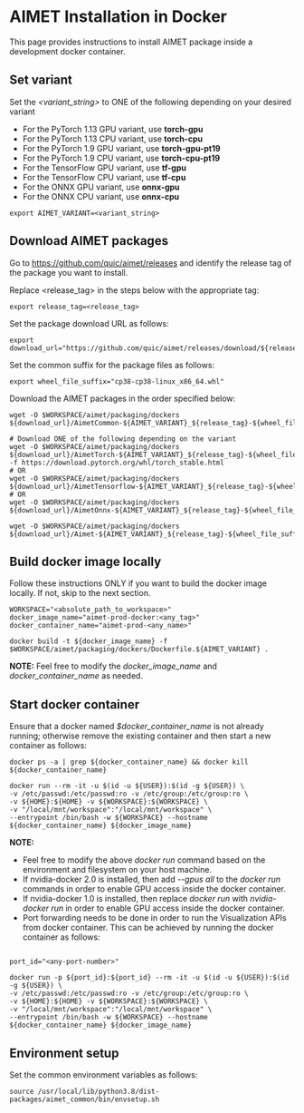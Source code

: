 AIMET Installation in Docker
============================

This page provides instructions to install AIMET package inside a development docker container.

Set variant
------------

Set the *<variant_string>* to ONE of the following depending on your desired variant

* For the PyTorch 1.13 GPU variant, use **torch-gpu**
* For the PyTorch 1.13 CPU variant, use **torch-cpu**
* For the PyTorch 1.9 GPU variant, use **torch-gpu-pt19**
* For the PyTorch 1.9 CPU variant, use **torch-cpu-pt19**
* For the TensorFlow GPU variant, use **tf-gpu**
* For the TensorFlow CPU variant, use **tf-cpu**
* For the ONNX GPU variant, use **onnx-gpu**
* For the ONNX CPU variant, use **onnx-cpu**

```console
export AIMET_VARIANT=<variant_string>
```

Download AIMET packages
------------------------

Go to https://github.com/quic/aimet/releases and identify the release tag of the package you want to install.


Replace <release_tag> in the steps below with the appropriate tag:

```console
export release_tag=<release_tag>
```

Set the package download URL as follows:

```console
export download_url="https://github.com/quic/aimet/releases/download/${release_tag}"
```

Set the common suffix for the package files as follows:

```console
export wheel_file_suffix="cp38-cp38-linux_x86_64.whl"
```

Download the AIMET packages in the order specified below:

```console
wget -O $WORKSPACE/aimet/packaging/dockers ${download_url}/AimetCommon-${AIMET_VARIANT}_${release_tag}-${wheel_file_suffix}

# Download ONE of the following depending on the variant
wget -O $WORKSPACE/aimet/packaging/dockers ${download_url}/AimetTorch-${AIMET_VARIANT}_${release_tag}-${wheel_file_suffix} -f https://download.pytorch.org/whl/torch_stable.html
# OR
wget -O $WORKSPACE/aimet/packaging/dockers ${download_url}/AimetTensorflow-${AIMET_VARIANT}_${release_tag}-${wheel_file_suffix}
# OR
wget -O $WORKSPACE/aimet/packaging/dockers ${download_url}/AimetOnnx-${AIMET_VARIANT}_${release_tag}-${wheel_file_suffix}

wget -O $WORKSPACE/aimet/packaging/dockers ${download_url}/Aimet-${AIMET_VARIANT}_${release_tag}-${wheel_file_suffix}
```

Build docker image locally
---------------------------

Follow these instructions ONLY if you want to build the docker image locally. If not, skip to the next section.

```console
WORKSPACE="<absolute_path_to_workspace>"
docker_image_name="aimet-prod-docker:<any_tag>"
docker_container_name="aimet-prod-<any_name>"

docker build -t ${docker_image_name} -f $WORKSPACE/aimet/packaging/dockers/Dockerfile.${AIMET_VARIANT} .
```

**NOTE:** Feel free to modify the *docker_image_name* and *docker_container_name* as needed.

Start docker container
-----------------------

Ensure that a docker named *$docker_container_name* is not already running; otherwise remove the existing container and then start a new container as follows:

```console
docker ps -a | grep ${docker_container_name} && docker kill ${docker_container_name}

docker run --rm -it -u $(id -u ${USER}):$(id -g ${USER}) \
-v /etc/passwd:/etc/passwd:ro -v /etc/group:/etc/group:ro \
-v ${HOME}:${HOME} -v ${WORKSPACE}:${WORKSPACE} \
-v "/local/mnt/workspace":"/local/mnt/workspace" \
--entrypoint /bin/bash -w ${WORKSPACE} --hostname ${docker_container_name} ${docker_image_name}
```

**NOTE:**
* Feel free to modify the above *docker run* command based on the environment and filesystem on your host machine.
* If nvidia-docker 2.0 is installed, then add *--gpus all* to the *docker run* commands in order to enable GPU access inside the docker container.
* If nvidia-docker 1.0 is installed, then replace *docker run* with *nvidia-docker run* in order to enable GPU access inside the docker container.
* Port forwarding needs to be done in order to run the Visualization APIs from docker container. This can be achieved by running the docker container as follows:

```console

port_id="<any-port-number>"

docker run -p ${port_id}:${port_id} --rm -it -u $(id -u ${USER}):$(id -g ${USER}) \
-v /etc/passwd:/etc/passwd:ro -v /etc/group:/etc/group:ro \
-v ${HOME}:${HOME} -v ${WORKSPACE}:${WORKSPACE} \
-v "/local/mnt/workspace":"/local/mnt/workspace" \
--entrypoint /bin/bash -w ${WORKSPACE} --hostname ${docker_container_name} ${docker_image_name}
```

Environment setup
------------------

Set the common environment variables as follows:

```console
source /usr/local/lib/python3.8/dist-packages/aimet_common/bin/envsetup.sh
```
